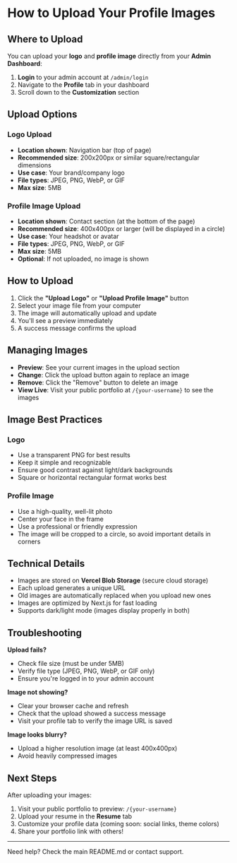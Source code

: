 # How to Upload Your Profile Images

## Where to Upload

You can upload your **logo** and **profile image** directly from your **Admin Dashboard**:

1. **Login** to your admin account at `/admin/login`
2. Navigate to the **Profile** tab in your dashboard
3. Scroll down to the **Customization** section

## Upload Options

### Logo Upload

- **Location shown**: Navigation bar (top of page)
- **Recommended size**: 200x200px or similar square/rectangular dimensions
- **Use case**: Your brand/company logo
- **File types**: JPEG, PNG, WebP, or GIF
- **Max size**: 5MB

### Profile Image Upload

- **Location shown**: Contact section (at the bottom of the page)
- **Recommended size**: 400x400px or larger (will be displayed in a circle)
- **Use case**: Your headshot or avatar
- **File types**: JPEG, PNG, WebP, or GIF
- **Max size**: 5MB
- **Optional**: If not uploaded, no image is shown

## How to Upload

1. Click the **"Upload Logo"** or **"Upload Profile Image"** button
2. Select your image file from your computer
3. The image will automatically upload and update
4. You'll see a preview immediately
5. A success message confirms the upload

## Managing Images

- **Preview**: See your current images in the upload section
- **Change**: Click the upload button again to replace an image
- **Remove**: Click the "Remove" button to delete an image
- **View Live**: Visit your public portfolio at `/{your-username}` to see the images

## Image Best Practices

### Logo

- Use a transparent PNG for best results
- Keep it simple and recognizable
- Ensure good contrast against light/dark backgrounds
- Square or horizontal rectangular format works best

### Profile Image

- Use a high-quality, well-lit photo
- Center your face in the frame
- Use a professional or friendly expression
- The image will be cropped to a circle, so avoid important details in corners

## Technical Details

- Images are stored on **Vercel Blob Storage** (secure cloud storage)
- Each upload generates a unique URL
- Old images are automatically replaced when you upload new ones
- Images are optimized by Next.js for fast loading
- Supports dark/light mode (images display properly in both)

## Troubleshooting

**Upload fails?**

- Check file size (must be under 5MB)
- Verify file type (JPEG, PNG, WebP, or GIF only)
- Ensure you're logged in to your admin account

**Image not showing?**

- Clear your browser cache and refresh
- Check that the upload showed a success message
- Visit your profile tab to verify the image URL is saved

**Image looks blurry?**

- Upload a higher resolution image (at least 400x400px)
- Avoid heavily compressed images

## Next Steps

After uploading your images:

1. Visit your public portfolio to preview: `/{your-username}`
2. Upload your resume in the **Resume** tab
3. Customize your profile data (coming soon: social links, theme colors)
4. Share your portfolio link with others!

---

Need help? Check the main README.md or contact support.
